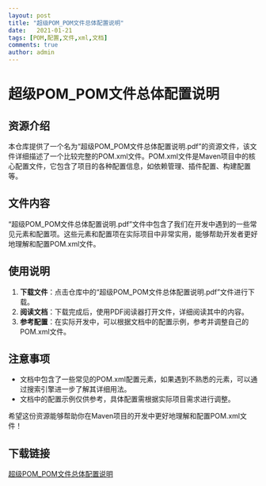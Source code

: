 ```yaml
---
layout: post
title: "超级POM_POM文件总体配置说明"
date:   2021-01-21
tags: [POM,配置,文件,xml,文档]
comments: true
author: admin
---
```

# 超级POM_POM文件总体配置说明

## 资源介绍

本仓库提供了一个名为“超级POM_POM文件总体配置说明.pdf”的资源文件，该文件详细描述了一个比较完整的POM.xml文件。POM.xml文件是Maven项目中的核心配置文件，它包含了项目的各种配置信息，如依赖管理、插件配置、构建配置等。

## 文件内容

“超级POM_POM文件总体配置说明.pdf”文件中包含了我们在开发中遇到的一些常见元素和配置项。这些元素和配置项在实际项目中非常实用，能够帮助开发者更好地理解和配置POM.xml文件。

## 使用说明

1. **下载文件**：点击仓库中的“超级POM_POM文件总体配置说明.pdf”文件进行下载。
2. **阅读文档**：下载完成后，使用PDF阅读器打开文件，详细阅读其中的内容。
3. **参考配置**：在实际开发中，可以根据文档中的配置示例，参考并调整自己的POM.xml文件。

## 注意事项

- 文档中包含了一些常见的POM.xml配置元素，如果遇到不熟悉的元素，可以通过搜索引擎进一步了解其详细用法。
- 文档中的配置示例仅供参考，具体配置需根据实际项目需求进行调整。

希望这份资源能够帮助你在Maven项目的开发中更好地理解和配置POM.xml文件！

## 下载链接

[超级POM_POM文件总体配置说明](https://pan.quark.cn/s/c9ababa26147)